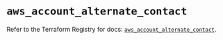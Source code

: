 # `aws_account_alternate_contact`

Refer to the Terraform Registry for docs: [`aws_account_alternate_contact`](https://registry.terraform.io/providers/hashicorp/aws/5.85.0/docs/resources/account_alternate_contact).
